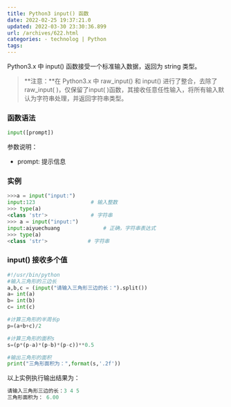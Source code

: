 ```yaml
---
title: Python3 input() 函数
date: 2022-02-25 19:37:21.0
updated: 2022-03-30 23:30:36.899
url: /archives/622.html
categories: - technolog | Python
tags: 
---
```




Python3.x 中 input() 函数接受一个标准输入数据，返回为 string 类型。

> **注意：**在 Python3.x 中 raw\_input() 和 input() 进行了整合，去除了 raw\_input( )，仅保留了input( )函数，其接收任意任性输入，将所有输入默认为字符串处理，并返回字符串类型。

### 函数语法

```python
input([prompt])
```

参数说明：

*   prompt: 提示信息

### 实例

```python
>>>a = input("input:")
input:123                  # 输入整数
>>> type(a)
<class 'str'>              # 字符串
>>> a = input("input:")    
input:aiyuechuang              # 正确，字符串表达式
>>> type(a)
<class 'str'>             # 字符串
```

### input() 接收多个值

```python
#!/usr/bin/python
#输入三角形的三边长
a,b,c = (input("请输入三角形三边的长：").split())
a= int(a)
b= int(b)
c= int(c)

#计算三角形的半周长p
p=(a+b+c)/2

#计算三角形的面积s
s=(p*(p-a)*(p-b)*(p-c))**0.5

#输出三角形的面积
print("三角形面积为：",format(s,'.2f'))
```

以上实例执行输出结果为：

```Python
请输入三角形三边的长：3 4 5
三角形面积为： 6.00
```